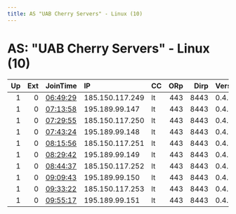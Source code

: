 ```yaml
---
title: AS "UAB Cherry Servers" - Linux (10)
---
```


# AS: "UAB Cherry Servers" - Linux (10)

|   Up |   Ext | JoinTime                                                                                            | IP              | CC   |   ORp |   Dirp | Version   | Contact   | Nickname   |   eFamMembers |
|-----:|------:|:----------------------------------------------------------------------------------------------------|:----------------|:-----|------:|-------:|:----------|:----------|:-----------|--------------:|
|    1 |     0 | [06:49:29](https://metrics.torproject.org/rs.html#details/660C8C3189DFAEA132117437613A05EBBA15DB48) | 185.150.117.249 | lt   |   443 |   8443 | 0.4.4.5   | None      | Unnamed    |             1 |
|    1 |     0 | [07:13:58](https://metrics.torproject.org/rs.html#details/3DBB765A72D2AAAA5601EBD43417D23C2D05B39B) | 195.189.99.147  | lt   |   443 |   8443 | 0.4.4.5   | None      | Unnamed    |             1 |
|    1 |     0 | [07:29:55](https://metrics.torproject.org/rs.html#details/B33C675CA5E8BAD298DFCDFD4A7B66934E99FFAD) | 185.150.117.250 | lt   |   443 |   8443 | 0.4.4.5   | None      | Unnamed    |             1 |
|    1 |     0 | [07:43:24](https://metrics.torproject.org/rs.html#details/562D8BC5CD737232B0BABBC683C79AC53B28D180) | 195.189.99.148  | lt   |   443 |   8443 | 0.4.4.5   | None      | Unnamed    |             1 |
|    1 |     0 | [08:15:56](https://metrics.torproject.org/rs.html#details/543A776DFC2B58C9D3A01D026EC046B8644F6246) | 185.150.117.251 | lt   |   443 |   8443 | 0.4.4.5   | None      | Unnamed    |             1 |
|    1 |     0 | [08:29:42](https://metrics.torproject.org/rs.html#details/F850A6CE470515763ECBE26738D2BAA96F2E99FC) | 195.189.99.149  | lt   |   443 |   8443 | 0.4.4.5   | None      | Unnamed    |             1 |
|    1 |     0 | [08:44:37](https://metrics.torproject.org/rs.html#details/1908598AF7BB0F75A94F20A757004F3623BB23A7) | 185.150.117.252 | lt   |   443 |   8443 | 0.4.4.5   | None      | Unnamed    |             1 |
|    1 |     0 | [09:09:43](https://metrics.torproject.org/rs.html#details/10E0AA51AD1E70CEA12B0365B610EB7CEC47AD0D) | 195.189.99.150  | lt   |   443 |   8443 | 0.4.4.5   | None      | Unnamed    |             1 |
|    1 |     0 | [09:33:22](https://metrics.torproject.org/rs.html#details/CF1673DE0C66DBFE2EF9F135B78C8ACD16430D31) | 185.150.117.253 | lt   |   443 |   8443 | 0.4.4.5   | None      | Unnamed    |             1 |
|    1 |     0 | [09:55:17](https://metrics.torproject.org/rs.html#details/93CB4A5A50170B04D584AE6453FAC4638B3DF008) | 195.189.99.151  | lt   |   443 |   8443 | 0.4.4.5   | None      | Unnamed    |             1 |
